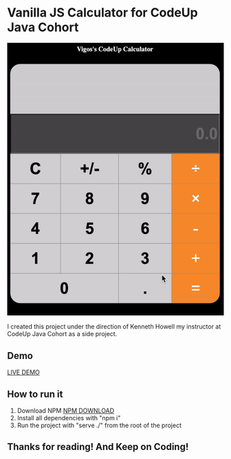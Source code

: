 # Vanilla JS Calculator for CodeUp Java Cohort

![](calc.gif)

I created this project under the direction of Kenneth Howell my instructor at CodeUp Java Cohort as a side project.

## Demo
[LIVE DEMO](https://codeup-calculator.herokuapp.com/)

## How to run it

1. Download NPM [NPM DOWNLOAD](https://docs.npmjs.com/downloading-and-installing-node-js-and-npm)
2. Install all dependencies with "npm i"
3. Run the project with "serve ./" from the root of the project


## Thanks for reading! And Keep on Coding!
